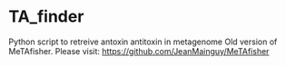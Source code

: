 # TA_finder
Python script to retreive antoxin antitoxin in metagenome
Old version of MeTAfisher.
Please visit: https://github.com/JeanMainguy/MeTAfisher

